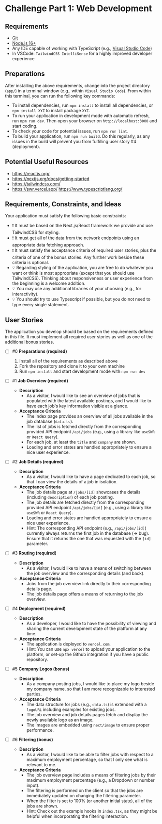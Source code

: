 # Challenge Part 1: Web Development

## Requirements

- [Git](https://git-scm.com/)
- [Node.js 16+](https://nodejs.org/en/)
- Any IDE capable of working with TypeScript (e.g., [Visual Studio Code](https://code.visualstudio.com/))
- In VSCode: `TailwindCSS IntelliSense` for a highly improved developer experience

## Preparations

After installing the above requirements, change into the project directory (`app/`) in a terminal window (e.g., within `Visual Studio Code`). From within this terminal, you can run the following key commands:

- To install dependencies, run `npm install` to install all dependencies, or `npm install XYZ` to install package `XYZ`.
- To run your application in development mode with automatic refresh, run `npm run dev`. Then open your browser on `http://localhost:3000` and start coding.
- To check your code for potential issues, run `npm run lint`.
- To build your application, run `npm run build`. Do this regularly, as any issues in the build will prevent you from fulfilling user story \#4 (deployment).

## Potential Useful Resources

- https://reactjs.org/
- https://nextjs.org/docs/getting-started
- https://tailwindcss.com/
- https://swr.vercel.app/
  https://www.typescriptlang.org/

## Requirements, Constraints, and Ideas

Your application must satisfy the following basic constraints:

- :exclamation: It must be based on the Next.js/React framework we provide and use TailwindCSS for styling.
- :exclamation: It must get all of the data from the network endpoints using an appropriate data fetching approach.
- :exclamation: It must satisfy the acceptance criteria of required user stories, plus the criteria of one of the bonus stories. Any further work beside these criteria is optional.
- :bulb: Regarding styling of the application, you are free to do whatever you want or think is most appropriate (except that you should use TailwindCSS). Thinking about responsiveness or user experience from the beginning is a welcome addition.
- :bulb: You may use any additional libraries of your choosing (e.g., for interactivity).
- :bulb: You should try to use Typescript if possible, but you do not need to type every single statement.

## User Stories

The application you develop should be based on the requirements defined in this file. It must implement all required user stories as well as one of the additional bonus stories.

- [ ] \#0 **Preparations (required)**

  1. Install all of the requirements as described above
  2. Fork the repository and clone it to your own machine
  3. Run `npm install` and start development mode with `npm run dev`

- [ ] \#1 **Job Overview (required)**

  - **Description**
    - As a visitor, I would like to see an overview of jobs that is populated with the latest available postings, and I would like to have each job's key information visible at a glance.
  - **Acceptance Criteria**
    - The index page provides an overview of all jobs available in the job database (`data.ts`).
    - The list of jobs is fetched directly from the corresponding provided API endpoint `/api/jobs` (e.g., using a library like `useSWR` or `React Query`).
    - For each job, at least the `title` and `company` are shown.
    - Loading and error states are handled appropriately to ensure a nice user experience.

- [ ] \#2 **Job Details (required)**

  - **Description**
    - As a visitor, I would like to have a page dedicated to each job, so that I can view the details of a job in isolation.
  - **Acceptance Criteria**
    - The job details page at `/jobs/[id]` showcases the details (including `description`) of each job posting.
    - The job details are fetched directly from the corresponding provided API endpoint `/api/jobs/[id]` (e.g., using a library like `useSWR` or `React Query`).
    - Loading and error states are handled appropriately to ensure a nice user experience.
    - Hint: The corresponding API endpoint (e.g., `/api/jobs/[id]`) currently always returns the first job in the database (-> bug). Ensure that it returns the one that was requested with the `[id]` parameter.

- [ ] \#3 **Routing (required)**

  - **Description**
    - As a visitor, I would like to have a means of switching between the job overview and the corresponding details (and back).
  - **Acceptance Criteria**
    - Jobs from the job overview link directly to their corresponding details page.
    - The job details page offers a means of returning to the job overview.

- [ ] \#4 **Deployment (required)**

  - **Description**
    - As a developer, I would like to have the possibility of viewing and sharing the current development state of the platform at any time.
  - **Acceptance Criteria**
    - The application is deployed to `vercel.com`.
    - Hint: You can use `npx vercel` to upload your application to the platform, or set-up the Github integration if you have a public repository.

- [ ] \#5 **Company Logos (bonus)**

  - **Description**
    - As a company posting jobs, I would like to place my logo beside my company name, so that I am more recognizable to interested parties.
  - **Acceptance Criteria**
    - The data structure for jobs (e.g., `data.ts`) is extended with a `logoURL` including examples for existing jobs.
    - The job overview and job details pages fetch and display the newly available logo as an image.
    - The images are embedded using `next/image` to ensure proper performance.

- [ ] \#6 **Filtering (bonus)**

  - **Description**
    - As a visitor, I would like to be able to filter jobs with respect to a maximum employment percentage, so that I only see what is relevant to me.
  - **Acceptance Criteria**
    - The job overview page includes a means of filtering jobs by their maximum employment percentage (e.g., a Dropdown or number input).
    - The filtering is performed on the client so that the jobs are immediately updated on changing the filtering parameter.
    - When the filter is set to 100% (or another initial state), all of the jobs are shown.
    - Hint: Check out the example hooks in `index.tsx`, as they might be helpful when incorporating the filtering interaction.
